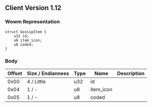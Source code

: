 ## Client Version 1.12

### Wowm Representation
```rust,ignore
struct GossipItem {
    u32 id;    
    u8 item_icon;    
    u8 coded;    
}
```
### Body
| Offset | Size / Endianness | Type | Name | Description |
| ------ | ----------------- | ---- | ---- | ----------- |
| 0x00 | 4 / Little | u32 | id |  |
| 0x04 | 1 / - | u8 | item_icon |  |
| 0x05 | 1 / - | u8 | coded |  |
